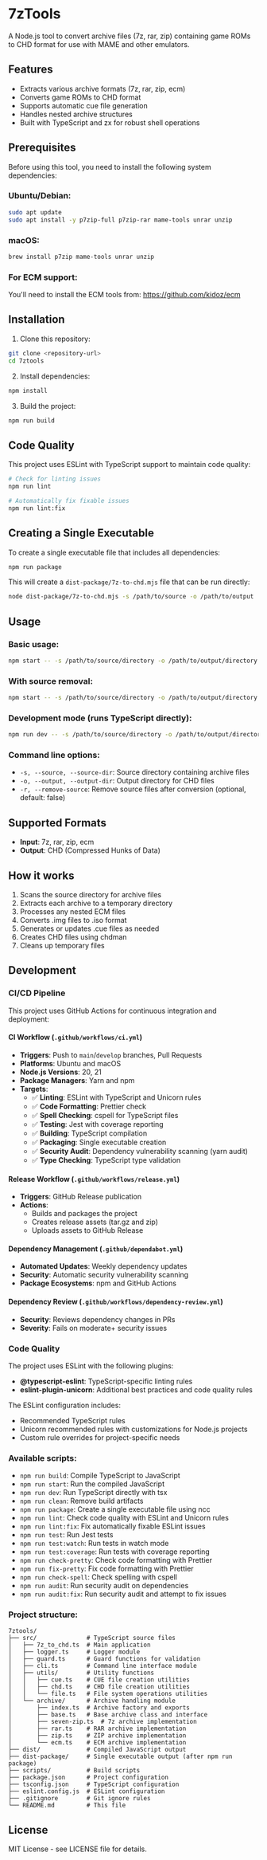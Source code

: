 # 7zTools

A Node.js tool to convert archive files (7z, rar, zip) containing game ROMs to CHD format for use with MAME and other emulators.

## Features

- Extracts various archive formats (7z, rar, zip, ecm)
- Converts game ROMs to CHD format
- Supports automatic cue file generation
- Handles nested archive structures
- Built with TypeScript and zx for robust shell operations

## Prerequisites

Before using this tool, you need to install the following system dependencies:

### Ubuntu/Debian:
```bash
sudo apt update
sudo apt install -y p7zip-full p7zip-rar mame-tools unrar unzip
```

### macOS:
```bash
brew install p7zip mame-tools unrar unzip
```

### For ECM support:
You'll need to install the ECM tools from: https://github.com/kidoz/ecm

## Installation

1. Clone this repository:
```bash
git clone <repository-url>
cd 7ztools
```

2. Install dependencies:
```bash
npm install
```

3. Build the project:
```bash
npm run build
```

## Code Quality

This project uses ESLint with TypeScript support to maintain code quality:

```bash
# Check for linting issues
npm run lint

# Automatically fix fixable issues
npm run lint:fix
```

## Creating a Single Executable

To create a single executable file that includes all dependencies:

```bash
npm run package
```

This will create a `dist-package/7z-to-chd.mjs` file that can be run directly:

```bash
node dist-package/7z-to-chd.mjs -s /path/to/source -o /path/to/output
```

## Usage

### Basic usage:
```bash
npm start -- -s /path/to/source/directory -o /path/to/output/directory
```

### With source removal:
```bash
npm start -- -s /path/to/source/directory -o /path/to/output/directory -r true
```

### Development mode (runs TypeScript directly):
```bash
npm run dev -- -s /path/to/source/directory -o /path/to/output/directory
```

### Command line options:
- `-s, --source, --source-dir`: Source directory containing archive files
- `-o, --output, --output-dir`: Output directory for CHD files
- `-r, --remove-source`: Remove source files after conversion (optional, default: false)

## Supported Formats

- **Input**: 7z, rar, zip, ecm
- **Output**: CHD (Compressed Hunks of Data)

## How it works

1. Scans the source directory for archive files
2. Extracts each archive to a temporary directory
3. Processes any nested ECM files
4. Converts .img files to .iso format
5. Generates or updates .cue files as needed
6. Creates CHD files using chdman
7. Cleans up temporary files

## Development

### CI/CD Pipeline

This project uses GitHub Actions for continuous integration and deployment:

#### **CI Workflow** (`.github/workflows/ci.yml`)
- **Triggers**: Push to `main`/`develop` branches, Pull Requests
- **Platforms**: Ubuntu and macOS
- **Node.js Versions**: 20, 21
- **Package Managers**: Yarn and npm
- **Targets**:
  - ✅ **Linting**: ESLint with TypeScript and Unicorn rules
  - ✅ **Code Formatting**: Prettier check
  - ✅ **Spell Checking**: cspell for TypeScript files
  - ✅ **Testing**: Jest with coverage reporting
  - ✅ **Building**: TypeScript compilation
  - ✅ **Packaging**: Single executable creation
  - ✅ **Security Audit**: Dependency vulnerability scanning (yarn audit)
  - ✅ **Type Checking**: TypeScript type validation

#### **Release Workflow** (`.github/workflows/release.yml`)
- **Triggers**: GitHub Release publication
- **Actions**:
  - Builds and packages the project
  - Creates release assets (tar.gz and zip)
  - Uploads assets to GitHub Release

#### **Dependency Management** (`.github/dependabot.yml`)
- **Automated Updates**: Weekly dependency updates
- **Security**: Automatic security vulnerability scanning
- **Package Ecosystems**: npm and GitHub Actions

#### **Dependency Review** (`.github/workflows/dependency-review.yml`)
- **Security**: Reviews dependency changes in PRs
- **Severity**: Fails on moderate+ security issues

### Code Quality

The project uses ESLint with the following plugins:
- **@typescript-eslint**: TypeScript-specific linting rules
- **eslint-plugin-unicorn**: Additional best practices and code quality rules

The ESLint configuration includes:
- Recommended TypeScript rules
- Unicorn recommended rules with customizations for Node.js projects
- Custom rule overrides for project-specific needs

### Available scripts:
- `npm run build`: Compile TypeScript to JavaScript
- `npm run start`: Run the compiled JavaScript
- `npm run dev`: Run TypeScript directly with tsx
- `npm run clean`: Remove build artifacts
- `npm run package`: Create a single executable file using ncc
- `npm run lint`: Check code quality with ESLint and Unicorn rules
- `npm run lint:fix`: Fix automatically fixable ESLint issues
- `npm run test`: Run Jest tests
- `npm run test:watch`: Run tests in watch mode
- `npm run test:coverage`: Run tests with coverage reporting
- `npm run check-pretty`: Check code formatting with Prettier
- `npm run fix-pretty`: Fix code formatting with Prettier
- `npm run check-spell`: Check spelling with cspell
- `npm run audit`: Run security audit on dependencies
- `npm run audit:fix`: Run security audit and attempt to fix issues

### Project structure:
```
7ztools/
├── src/              # TypeScript source files
│   ├── 7z_to_chd.ts  # Main application
│   ├── logger.ts     # Logger module
│   ├── guard.ts      # Guard functions for validation
│   ├── cli.ts        # Command line interface module
│   ├── utils/        # Utility functions
│   │   ├── cue.ts    # CUE file creation utilities
│   │   ├── chd.ts    # CHD file creation utilities
│   │   └── file.ts   # File system operations utilities
│   └── archive/      # Archive handling module
│       ├── index.ts  # Archive factory and exports
│       ├── base.ts   # Base archive class and interface
│       ├── seven-zip.ts  # 7z archive implementation
│       ├── rar.ts    # RAR archive implementation
│       ├── zip.ts    # ZIP archive implementation
│       └── ecm.ts    # ECM archive implementation
├── dist/             # Compiled JavaScript output
├── dist-package/     # Single executable output (after npm run package)
├── scripts/          # Build scripts
├── package.json      # Project configuration
├── tsconfig.json     # TypeScript configuration
├── eslint.config.js  # ESLint configuration
├── .gitignore        # Git ignore rules
└── README.md         # This file
```

## License

MIT License - see LICENSE file for details. 